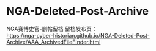 # NGA-Deleted-Post-Archive
NGA赛博史官-删帖留档
留档发布页：  
<https://nga-cyber-historian.github.io/NGA-Deleted-Post-Archive/AAA_ArchivedFileFinder.html>
